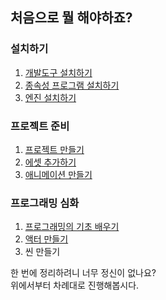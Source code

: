 ## 처음으로 뭘 해야하죠?

### 설치하기

1. [개발도구 설치하기](./install-ide)
1. [종속성 프로그램 설치하기](./install-dependencies)
1. [엔진 설치하기](/download)

### 프로젝트 준비

1. [프로젝트 만들기](./make-new-project)
1. [에셋 추가하기](./add-assets)
1. [애니메이션 만들기](./add-animations)

### 프로그래밍 심화
1. [프로그래밍의 기초 배우기](./lets-learn-programming)
1. [액터 만들기](./add-actors)
1. 씬 만들기

한 번에 정리하려니 너무 정신이 없나요?  
위에서부터 차례대로 진행해봅시다.